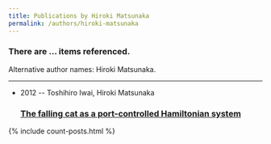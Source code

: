 ```yaml
---
title: Publications by Hiroki Matsunaka
permalink: /authors/hiroki-matsunaka
---
```


<h3 id="number-posts">There are ... items referenced.</h3>
<p id='info-authors'>Alternative author names: Hiroki Matsunaka.</p>
<hr />
<ul class="post-list">
<li><span class='post-meta'>2012 -- Toshihiro Iwai, Hiroki Matsunaka</span><h3><a class='post-link' href="{{ site.baseurl }}/the-falling-cat-as-a-port-controlled-hamiltonian-system">The falling cat as a port-controlled Hamiltonian system</a></h3></li>

</ul>
{% include count-posts.html %}
